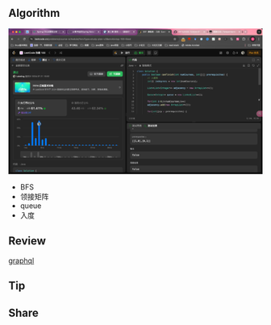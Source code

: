 ## Algorithm

![算法](../../../images/temp/sisyphus-2024-07-21-lc.png)
- BFS
- 领接矩阵
- queue
- 入度

## Review

[graphql](https://blog.amigoscode.com/p/graphql-explained?ref=dailydev)

## Tip

## Share
